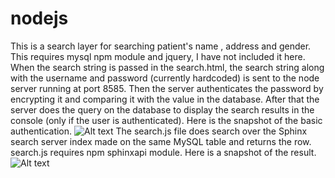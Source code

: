 nodejs
======

This is a search layer for searching patient's name , address and gender.
This requires mysql npm module and jquery, I have not included it here.
When the search string is passed in the search.html, the search string along with the username and password (currently hardcoded) is sent to the node server running at port 8585.
Then the server authenticates the password by encrypting it and comparing it with the value in the database.
After that the server does the query on the database to display the search results in the console (only if the user is authenticated).
Here is the snapshot of the basic authentication.
![Alt text](https://dl.dropboxusercontent.com/u/50649632/sphinx.JPG "Sphinx with nodeJS module")
The search.js file does search over the Sphinx search server index made on the same MySQL table and returns the row.
search.js requires npm sphinxapi module.
Here is a snapshot of the result.
![Alt text](https://dl.dropboxusercontent.com/u/50649632/sphinx_node.JPG "Sphinx with nodeJS module")

